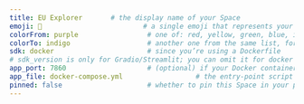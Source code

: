 ```yaml
---
title: EU Explorer       # the display name of your Space
emoji: 🤖                         # a single emoji that represents your app
colorFrom: purple                 # one of: red, yellow, green, blue, indigo, purple, pink, gray
colorTo: indigo                   # another one from the same list, for the gradient
sdk: docker                       # since you’re using a Dockerfile
# sdk_version is only for Gradio/Streamlit; you can omit it for docker
app_port: 7860                    # (optional) if your Docker container listens on a port other than 7860
app_file: docker-compose.yml                  # the entry-point script in your repo
pinned: false                     # whether to pin this Space in your profile
---
```

